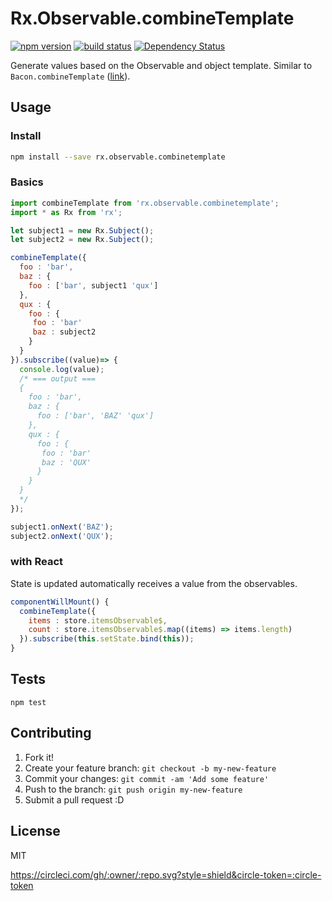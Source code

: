 # Rx.Observable.combineTemplate

[![npm version][npm-image]][npm-url] [![build status][circle-image]][circle-url] [![Dependency Status][deps-image]][deps-url]

Generate values  based on the Observable and object template. Similar to `Bacon.combineTemplate` ([link](https://github.com/baconjs/bacon.js#observable-combine)).

## Usage

### Install

```bash
npm install --save rx.observable.combinetemplate
```

### Basics

```javascript
import combineTemplate from 'rx.observable.combinetemplate';
import * as Rx from 'rx';

let subject1 = new Rx.Subject();
let subject2 = new Rx.Subject();

combineTemplate({
  foo : 'bar',
  baz : {
    foo : ['bar', subject1 'qux']
  },
  qux : {
    foo : {
     foo : 'bar'
     baz : subject2
    }
  }
}).subscribe((value)=> {
  console.log(value);
  /* === output ===
  {
    foo : 'bar',
    baz : {
      foo : ['bar', 'BAZ' 'qux']
    },
    qux : {
      foo : {
       foo : 'bar'
       baz : 'QUX'
      }
    }
  }
  */
});

subject1.onNext('BAZ');
subject2.onNext('QUX');
```

### with React

State is updated automatically receives a value from the observables.

```javascript
componentWillMount() {
  combineTemplate({
    items : store.itemsObservable$,
    count : store.itemsObservable$.map((items) => items.length)
  }).subscribe(this.setState.bind(this));
}
```

## Tests

```
npm test
```

## Contributing

1. Fork it!
2. Create your feature branch: `git checkout -b my-new-feature`
3. Commit your changes: `git commit -am 'Add some feature'`
4. Push to the branch: `git push origin my-new-feature`
5. Submit a pull request :D

## License

MIT

https://circleci.com/gh/:owner/:repo.svg?style=shield&circle-token=:circle-token

[npm-image]: https://img.shields.io/npm/v/rx.observable.combinetemplate.svg
[npm-url]: https://npmjs.org/package/rx.observable.combinetemplate
[circle-image]: https://circleci.com/gh/ahomu/rx.observable.combinetemplate.svg?style=shield&circle-token=b12ab2a48027a249724e0b1924ccec8152d3068a
[circle-url]: https://circleci.com/gh/ahomu/rx.observable.combinetemplate
[deps-image]: https://david-dm.org/ahomu/rx.observable.combinetemplate.svg
[deps-url]: https://david-dm.org/ahomu/rx.observable.combinetemplate